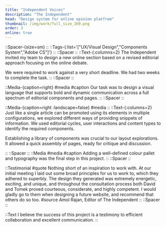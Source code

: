 ```yaml
---
title: "Independent Voices"
description: "The Independent"
head: "Design system for online opinion platfrom"
thumbnail: /img/work/full_size_169.png
order: 3
online: true
---
```

::Spacer-{size=sm}
::
::Tags-{:list='["UX/Visual Design","Components System","Adobe CS"]'}
::
::Spacer
::
::Text-{:columns=2}
The Independent invited my team to design a new online section based on a revised editorial approach focusing on the online debate.

We were required to work against a very short deadline. We had two weeks to complete the task. 
::
::Spacer
::

::Media-{caption=right}
#media
<box width=100% height=650px max-height=650px>
    <display alt="project image" src="/img/work/iv/iv-homepage-wf.png" :src-width=560 :src-height=1892></display>
</box>
<box width=100% height=650px max-height=650px>
    <display alt="project image" src="/img/work/iv/iv-homepage.jpg" :src-width=560 :src-height=2427></display>
</box>
#caption
Our task was to design a visual language that supports bold and dynamic communication across a full spectrum of editorial components and pages. 
::
::Spacer
::

::Media-{caption=right :landscape=false}
#media
<display alt="project image" src="/img/work/iv/wfs1.jpg" :src-width=1152 :src-height=411> </display>
<display alt="project image" src="/img/work/iv/wfs2.jpg" :src-width=1152 :src-height=411> </display>
<display alt="project image" src="/img/work/iv/wfs3.jpg" :src-width=1152 :src-height=411> </display>
<display alt="project image" src="/img/work/iv/wfs4.jpg" :src-width=1152 :src-height=411> </display>
::
::Text-{:columns=2}
Just like a single article can be promoted using its elements in multiple configurations, we explored different ways of providing snippets of information. We used editorial cycles, user interactions and content types to identify the required components. 

Establishing a library of components was crucial to our layout explorations. It allowed a quick assembly of pages, ready for critique and discussion. 





::
::Spacer
::
::Media
#media
<display alt="project image" src="/img/work/iv/ivy-modules_01.jpg"> </display>
<display alt="project image" src="/img/work/iv/ivy-modules_04.jpg"> </display>
#caption
Adding a well-defined colour pallet and typography was the final step in this project. 
::
::Spacer
::

::Testimonial
#quote
Nothing short of an inspiration to work with. At our initial meeting I laid out some broad principles for us to work to, which they adhered to superbly. The design they generated was extremely energetic, exciting, and unique, and throughout the consultation process both David and Tomek proved courteous, considerate, and highly competent. I would gladly go to them when designing a future website, and recommend that others do so too.
#source
Amol Rajan,
Editor of The Independent
::
::Spacer
::

::Text
I believe the success of this project is a testimony to efficient collaboration and excellent communication. 
::
